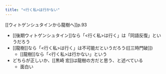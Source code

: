 ```yaml
---
title: "<行く私>は行かない"
---
```


[[ウィトゲンシュタインから龍樹へ]]p.93
- [[後期ウィトゲンシュタイン]]なら「<行く私>は行く」は「同語反復」というだろう
- [[龍樹]]なら「<行く私>は行く」は不可能だというだろう([[三時門破]])
    - [[龍樹]]なら「<行く私>は行かない」という
- どちらが正しいか、[[黒崎 宏]]は龍樹の方だと思う、と述べている
    - 面白い
